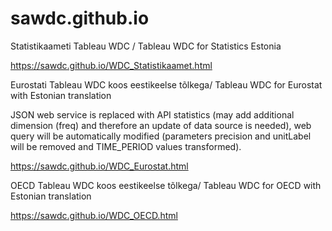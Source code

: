 # sawdc.github.io
Statistikaameti Tableau WDC / Tableau WDC for Statistics Estonia

https://sawdc.github.io/WDC_Statistikaamet.html

Eurostati Tableau WDC koos eestikeelse tõlkega/ Tableau WDC for Eurostat with Estonian translation

JSON web service is replaced with API statistics (may add additional dimension (freq) and therefore an update of data source is needed), web query will be automatically modified (parameters precision and unitLabel will be removed and TIME_PERIOD values transformed).

https://sawdc.github.io/WDC_Eurostat.html

OECD Tableau WDC koos eestikeelse tõlkega/ Tableau WDC for OECD with Estonian translation

https://sawdc.github.io/WDC_OECD.html
